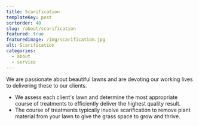 ```yaml
---
title: Scarification
templateKey: post
sortorder: 40
slug: /about/scarification
featured: true
featuredimage: /img/scarification.jpg
alt: Scarification
categories:
  - about
  - service
---
```


We are passionate about beautiful lawns and are devoting our working lives to delivering these to our clients. 

- We assess each client's lawn and determine the most appropriate course of treatments to efficiently deliver the highest quality result. 
- The course of treatments typically involve scarification to remove plant material from your lawn to give the grass space to grow and thrive. 
